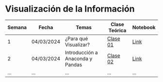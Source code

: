 # Visualización de la Información
| Semana | Fecha       | Temas           | Clase Teórica                                   | Notebook                                       |
|--------|-------------|-----------------|-------------------------------------------------|------------------------------------------------|
| 1      | 04/03/2024  | ¿Para qué Visualizar?  | [Clase 01](visualizacion/clases_teoricas/clase01.pdf)| [Link](url_del_notebook)                       |
| 2      | 04/03/2024  | Introducción a Anaconda y Pandas  | [Clase 02](url_de_la_clase_teorica)                | [Link](url_del_notebook)                       |
| ...    | ...        | ...             | ...                                             | ...                                            |

